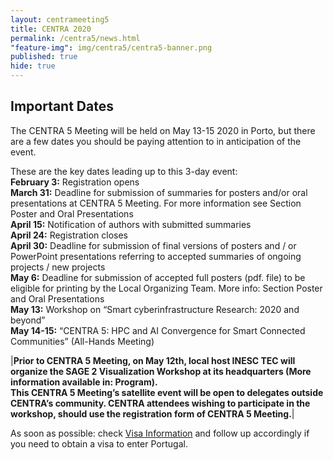 ```yaml
---
layout: centrameeting5
title: CENTRA 2020
permalink: /centra5/news.html
"feature-img": img/centra5/centra5-banner.png
published: true
hide: true
---
```


## Important Dates

The CENTRA 5 Meeting will be held on May 13-15 2020 in Porto, but there are a few dates you should be paying attention to in anticipation of the event.   

These are the key dates leading up to this 3-day event:  
  **February 3:** Registration opens   
  **March 31:** Deadline for submission of summaries for posters and/or oral presentations at CENTRA 5 Meeting. For more information see Section Poster and Oral Presentations  
  **April 15:**  Notification of authors with submitted summaries  
  **April 24:** Registration closes  
  **April 30:** Deadline for submission of final versions of posters and / or PowerPoint presentations referring to accepted summaries of ongoing projects / new projects  
  **May 6:** Deadline for submission of accepted full posters (pdf. file) to be eligible for printing by the Local Organizing Team. More info: Section Poster and Oral Presentations  
  **May 13:** Workshop on “Smart cyberinfrastructure Research: 2020 and beyond”   
  **May 14-15:** “CENTRA 5: HPC and AI Convergence for Smart Connected Communities” (All-Hands Meeting)  

|**Prior to CENTRA 5 Meeting, on May 12th, local host INESC TEC will organize the SAGE 2 Visualization Workshop at its headquarters (More information available in: Program).  
This CENTRA 5 Meeting’s satellite event will be open to delegates outside CENTRA’s community. CENTRA attendees wishing to participate in the workshop, should use the registration form of CENTRA 5 Meeting.**|  

As soon as possible: check [Visa Information](visainfo.html) and follow up accordingly if you need to obtain a visa to enter Portugal.  
